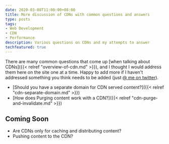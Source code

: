 ```yaml
---
date: 2020-03-08T11:00:00+08:00
title: More discussion of CDNs with common questions and answers
type: posts
tags:
- Web Development
- CDN
- Performance
description: Various questions on CDNs and my attempts to answer
techfeatured: true
---
```

There are many common questions that come up [when talking about CDNs]({{< relref "overview-of-cdn.md" >}}), and I thought I would address them here on the site one at a time. Happy to add more if I haven't addressed something you think needs to be added (just [@ me on twitter](https://twitter.com/duncanma)).

* [Should you have a separate domain for CDN served content?]({{< relref "cdn-separate-domain.md" >}})
* [How does Purging content work with a CDN?]({{< relref "cdn-purge-and-invalidate.md" >}})

## Coming Soon

* Are CDNs only for caching and distributing content?
* Pushing content to the CDN?

<!--  * [Are CDNs only for caching and distributing content?]({{< relref "cdn-advanced-functionality.md" >}})
* [Pushing content to the CDN?]({{< relref "cdn-push-vs-pull.md" >}}) -->
